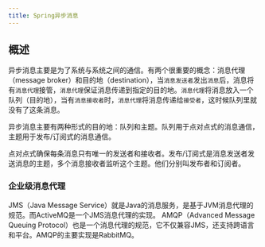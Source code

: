 ```yaml
---
title: Spring异步消息
---
```

## 概述
异步消息主要是为了系统与系统之间的通信。有两个很重要的概念：消息代理（message broker）和目的地（destination），当`消息发送者`发出`消息`后，消息将有`消息代理`接管，`消息代理`保证消息传递到指定的目的地。`消息代理`将消息放入一个队列（目的地），当有`消息接收者`时，`消息代理`将消息传递给`接受者`，这时候队列里就没有了这条消息。

异步消息主要有两种形式的目的地：队列和主题。队列用于点对点式的消息通信，主题用于发布/订阅式的消息通信。

点对点式确保每条消息只有唯一的发送者和接收者。发布/订阅式是消息发送者发送消息的主题，多个消息接收者监听这个主题。他们分别叫发布者和订阅者。

### 企业级消息代理
JMS（Java Message Service）就是Java的消息服务，是基于JVM消息代理的规范。而ActiveMQ是一个JMS消息代理的实现。
AMQP（Advanced Message Queuing Protocol）也是一个消息代理的规范，它不仅兼容JMS，还支持跨语言和平台。AMQP的主要实现是RabbitMQ。
